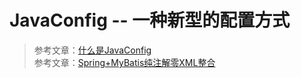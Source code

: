 # JavaConfig -- 一种新型的配置方式




> 参考文章：[什么是JavaConfig](https://blog.csdn.net/WuLex/article/details/78278882)</br>
> 参考文章：[Spring+MyBatis纯注解零XML整合](https://blog.csdn.net/u014527058/article/details/76095875)
